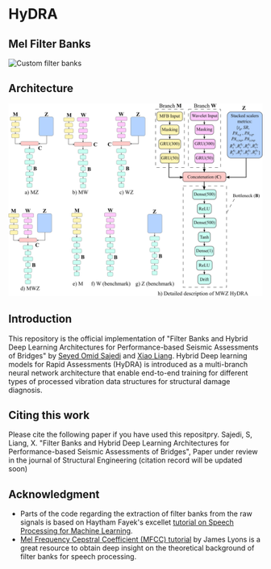 # HyDRA

## Mel Filter Banks 
![Custom filter banks](https://github.com/OmidSaj/HyDRA/blob/main/Assets/MFB_demo.gif)

## Architecture
![HyDRA models](https://github.com/OmidSaj/HyDRA/blob/main/Assets/HyDRA.jpg)

## Introduction
This repository is the official implementation of "Filter Banks and Hybrid Deep Learning Architectures for Performance-based Seismic Assessments of Bridges" by [Seyed Omid Sajedi](https://github.com/OmidSaj) and [Xiao Liang](https://github.com/benliangxiao). Hybrid Deep learning models for Rapid Assessments (HyDRA) is introduced as a multi-branch neural network architecture that enable end-to-end training for different types of processed vibration data structures for structural damage diagnosis.


## Citing this work
Please cite the following paper if you have used this repositpry. 
Sajedi, S, Liang, X. "Filter Banks and Hybrid Deep Learning Architectures for Performance-based Seismic Assessments of Bridges", Paper under review in the journal of Structural Engineering (citation record will be updated soon)

## Acknowledgment
* Parts of the code regarding the extraction of filter banks from the raw signals is based on Haytham Fayek's excellet [tutorial on Speech Processing for Machine Learning](https://haythamfayek.com/2016/04/21/speech-processing-for-machine-learning.html). 
* [Mel Frequency Cepstral Coefficient (MFCC) tutorial](http://practicalcryptography.com/miscellaneous/machine-learning/guide-mel-frequency-cepstral-coefficients-mfccs/) by James Lyons is a great resource to obtain deep insight on the theoretical background of filter banks for speech processing. 
